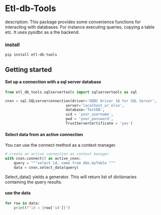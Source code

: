 # Etl-db-Tools

description: This package provides some convenience functions for interacting with databases. For instance executing queries, copying a table etc. It uses pyodbc as a the backend. 

### install
```
pip install etl-db-tools
```

## Getting started

#### Set up a connection with a sql server database

``` python
from etl_db_tools.sqlservertools import sqlservertools as sql

cnxn = sql.SQLserverconnection(driver='ODBC Driver 18 for SQL Server', 
                            server='localhost_or_else', 
                            database='TestDB', 
                            uid = 'your_username',
                            pwd = 'your_password', 
                            TrustServerCertificate = 'yes')

```
#### Select data from an active connection
You can use the connect method as a context manager.

``` python
# create an active connection as context manager
with cnxn.connect() as active_cnxn:
    query = """select id, name from dbo.myTable """
    data = cnxn.select_data(query)
```

Select_data() yields a generator. This will return list of dictionaries containing the query results.

#### use the data

``` python
for row in data:
    print(f"id = {row['id']}")
```


